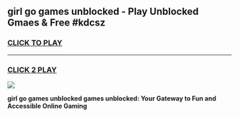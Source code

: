 
## girl go games unblocked - Play Unblocked Gmaes & Free #kdcsz
<h3>
<a href="https://news.freeplayer.one?title=girl_go_games_unblocked&ref=03M">CLICK TO PLAY</a></h3>
<hr>

<h3>
<a href="https://news.freeplayer.one?title=girl_go_games_unblocked&ref=03M">CLICK 2 PLAY</a>
  
</h3>

<a href="https://news.freeplayer.one?title=girl_go_games_unblocked&ref=03M"><img src="https://clearcache.store/games.png"></a>


**girl go games unblocked games unblocked: Your Gateway to Fun and Accessible Online Gaming**
